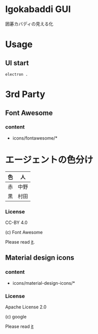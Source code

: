 # Igokabaddi GUI
囲碁カバディの見える化
# Usage
## UI start
```
electron .
```
# 3rd Party
## Font Awesome
### content
 * icons/fontawesome/\*
# エージェントの色分け
|色|人|
|:-:|:-:|
|赤|中野|
|黒|村田|
### License
CC-BY 4.0

(c) Font Awesome

Please read [it](https://fontawesome.com/license).
## Material design icons
### content
 * icons/material-design-icons/\*
### License
Apache License 2.0

(c) google

Please read [it](https://github.com/google/material-design-icons/blob/master/LICENSE)
